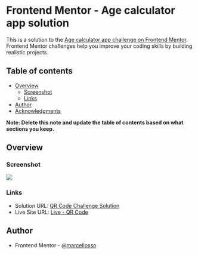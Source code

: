 # Frontend Mentor - Age calculator app solution

This is a solution to the [Age calculator app challenge on Frontend Mentor](https://www.frontendmentor.io/challenges/age-calculator-app-dF9DFFpj-Q). Frontend Mentor challenges help you improve your coding skills by building realistic projects.

## Table of contents

- [Overview](#overview)
  - [Screenshot](#screenshot)
  - [Links](#links)
- [Author](#author)
- [Acknowledgments](#acknowledgments)

**Note: Delete this note and update the table of contents based on what sections you keep.**

## Overview

### Screenshot

![](./images/qrcode-challenge.png)

### Links

- Solution URL: [QR Code Challenge Solution](https://github.com/marcellosso/challenges-frontendmentor/tree/main/age-calculator)
- Live Site URL: [Live - QR Code](https://marcellosso.github.io/challenges-frontendmentor/qr-code/)

## Author

- Frontend Mentor - [@marcellosso](https://www.frontendmentor.io/profile/marcellosso)
